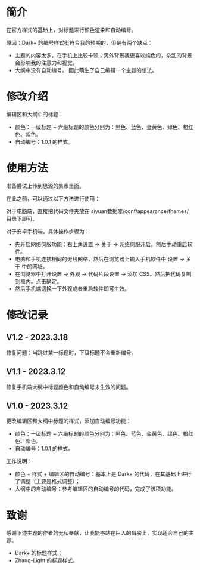 # 简介
在官方样式的基础上，对标题进行颜色渲染和自动编号。

原因：Dark+ 的编号样式挺符合我的预期的，但是有两个缺点：
- 主题的内容太多，在手机上比较卡顿；另外背景我更喜欢纯色的，杂乱的背景会影响我的注意力和视觉。
- 大纲中没有自动编号。
因此萌生了自己编辑一个主题的想法。

# 修改介绍
编辑区和大纲中的标题：
- 颜色：一级标题 ~ 六级标题的颜色分别为：黑色、蓝色、金黄色、绿色、橙红色、紫色。
- 自动编号：1.0.1 的样式。

# 使用方法
准备尝试上传到思源的集市里面。

在此之前，可以通过以下方法进行使用：

对于电脑端，直接把代码文件夹放在 siyuan数据库/conf/appearance/themes/目录下即可。

对于安卓手机端，具体操作步骤为：
- 先开启网络伺服功能：右上角设置 -> 关于 -> 网络伺服开启。然后手动重启软件。
- 电脑和手机连接相同的无线网络，然后在浏览器上输入手机软件中 设置 -> 关于 中的网址。
- 在浏览器中打开设置 -> 外观 -> 代码片段设置 -> 添加 CSS。然后把代码复制到框内。点击确定。
- 然后手机端切换一下外观或者重启软件即可生效。

# 修改记录
## V1.2 - 2023.3.18
修复问题：当跳过某一标题时，下级标题不会重新编号。

## V1.1 - 2023.3.12
修复手机端大纲中标题颜色和自动编号未生效的问题。

## V1.0 - 2023.3.12
更改编辑区和大纲中标题的样式，添加自动编号功能：
- 颜色：一级标题 ~ 六级标题的颜色分别为：黑色、蓝色、金黄色、绿色、橙红色、紫色。
- 自动编号：1.0.1 的样式。

工作说明：
- 颜色 + 样式 + 编辑区的自动编号：基本上是 Dark+ 的代码，在其基础上进行了调整（主要是格式调整）；
- 大纲中的自动编号：参考编辑区的自动编号的代码，完成了该项功能。

# 致谢
感谢下述主题的作者的无私奉献，让我能够站在巨人的肩膀上，实现适合自己的主题。
- Dark+ 的标题样式；
- Zhang-Light 的标题样式。
